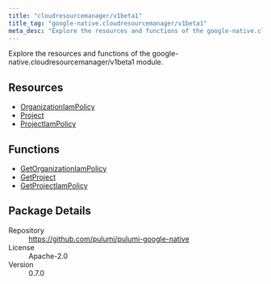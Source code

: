 ```yaml
---
title: "cloudresourcemanager/v1beta1"
title_tag: "google-native.cloudresourcemanager/v1beta1"
meta_desc: "Explore the resources and functions of the google-native.cloudresourcemanager/v1beta1 module."
---
```


<!-- WARNING: this file was generated by Pulumi Docs Generator. -->
<!-- Do not edit by hand unless you're certain you know what you are doing! -->

Explore the resources and functions of the google-native.cloudresourcemanager/v1beta1 module.

<h2 id="resources">Resources</h2>
<ul class="api">
    <li><a href="organizationiampolicy" title="OrganizationIamPolicy"><span class="symbol resource"></span>OrganizationIamPolicy</a></li>
    <li><a href="project" title="Project"><span class="symbol resource"></span>Project</a></li>
    <li><a href="projectiampolicy" title="ProjectIamPolicy"><span class="symbol resource"></span>ProjectIamPolicy</a></li>
</ul>

<h2 id="functions">Functions</h2>
<ul class="api">
    <li><a href="getorganizationiampolicy" title="GetOrganizationIamPolicy"><span class="symbol function"></span>GetOrganizationIamPolicy</a></li>
    <li><a href="getproject" title="GetProject"><span class="symbol function"></span>GetProject</a></li>
    <li><a href="getprojectiampolicy" title="GetProjectIamPolicy"><span class="symbol function"></span>GetProjectIamPolicy</a></li>
</ul>

<h2 id="package-details">Package Details</h2>
<dl class="package-details">
	<dt>Repository</dt>
	<dd><a href="https://github.com/pulumi/pulumi-google-native">https://github.com/pulumi/pulumi-google-native</a></dd>
	<dt>License</dt>
	<dd>Apache-2.0</dd>
	<dt>Version</dt>
	<dd>0.7.0</dd>
</dl>


